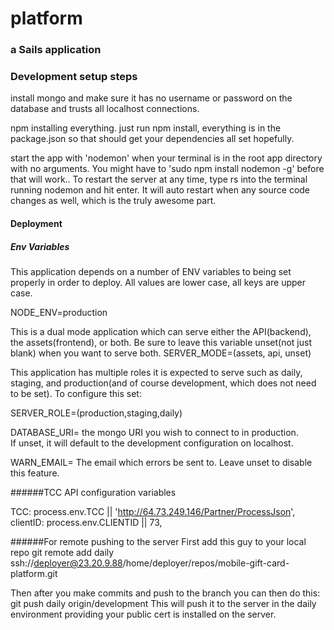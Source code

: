 # platform
### a Sails application


### Development setup steps

 install mongo and make sure it has no username or password on the database and trusts all localhost connections.  

npm installing everything.  just run npm install, everything is in the package.json so that should get your dependencies all set hopefully.

start the app with 'nodemon' when your terminal is in the root app directory with no arguments.  You might have to 'sudo npm install nodemon -g' before that will work..  To restart the server at any time, type rs into the terminal running nodemon and hit enter.  It will auto restart when any source code changes as well, which is the truly awesome part.  

#### Deployment
##### Env Variables

This application depends on a number of ENV variables to being set properly in order to deploy.
All values are lower case, all keys are upper case. 

NODE_ENV=production


This is a dual mode application which can serve either the API(backend), the assets(frontend), or both. 
Be sure to leave this variable unset(not just blank) when you want to serve both.
SERVER_MODE=(assets, api, unset)

This application has multiple roles it is expected to serve such as daily, staging, and production(and of course development, which does not need to be set).  To configure this set:

SERVER_ROLE=(production,staging,daily)

DATABASE_URI= the mongo URI you wish to connect to in production.  
If unset, it will default to the development configuration on localhost.

WARN_EMAIL= The email which errors be sent to.  Leave unset to disable this feature.  

######TCC API configuration variables

TCC: process.env.TCC ||  'http://64.73.249.146/Partner/ProcessJson',
clientID: process.env.CLIENTID || 73,

######For remote pushing to the server
First add this guy to your local repo
git remote add daily ssh://deployer@23.20.9.88/home/deployer/repos/mobile-gift-card-platform.git

Then after you make commits and push to the branch you can then do this:
git push daily origin/development
This will push it to the server in the daily environment providing your public cert is installed on the server.
 

